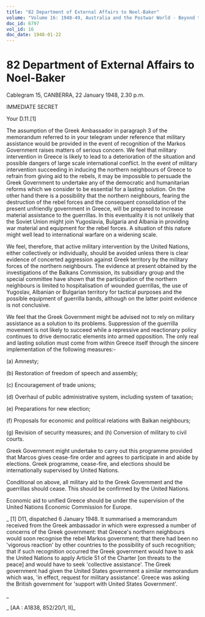 ```yaml
---
title: "82 Department of External Affairs to Noel-Baker"
volume: "Volume 16: 1948-49, Australia and the Postwar World - Beyond the Region"
doc_id: 6797
vol_id: 16
doc_date: 1948-01-22
---
```


# 82 Department of External Affairs to Noel-Baker

Cablegram 15, CANBERRA, 22 January 1948, 2.30 p.m.

IMMEDIATE SECRET

Your D.11.[1]

The assumption of the Greek Ambassador in paragraph 3 of the memorandum referred to in your telegram under reference that military assistance would be provided in the event of recognition of the Markos Government raises matters of serious concern. We feel that military intervention in Greece is likely to lead to a deterioration of the situation and possible dangers of large scale international conflict. In the event of military intervention succeeding in inducing the northern neighbours of Greece to refrain from giving aid to the rebels, it may be impossible to persuade the Greek Government to undertake any of the democratic and humanitarian reforms which we consider to be essential for a lasting solution. On the other hand there is a possibility that the northern neighbours, fearing the destruction of the rebel forces and the consequent consolidation of the present unfriendly government in Greece, will be prepared to increase material assistance to the guerrillas. In this eventuality it is not unlikely that the Soviet Union might join Yugoslavia, Bulgaria and Albania in providing war material and equipment for the rebel forces. A situation of this nature might well lead to international warfare on a widening scale.

We feel, therefore, that active military intervention by the United Nations, either collectively or individually, should be avoided unless there is clear evidence of concerted aggression against Greek territory by the military forces of the northern neighbours. The evidence at present obtained by the investigations of the Balkans Commission, its subsidiary group and the special committee have shown that the participation of the northern neighbours is limited to hospitalisation of wounded guerrillas, the use of Yugoslav, Albanian or Bulgarian territory for tactical purposes and the possible equipment of guerrilla bands, although on the latter point evidence is not conclusive.

We feel that the Greek Government might be advised not to rely on military assistance as a solution to its problems. Suppression of the guerrilla movement is not likely to succeed while a repressive and reactionary policy continues to drive democratic elements into armed opposition. The only real and lasting solution must come from within Greece itself through the sincere implementation of the following measures:-

(a) Amnesty;

(b) Restoration of freedom of speech and assembly;

(c) Encouragement of trade unions;

(d) Overhaul of public administrative system, including system of taxation;

(e) Preparations for new election;

(f) Proposals for economic and political relations with Balkan neighbours;

(g) Revision of security measures; and (h) Conversion of military to civil courts.

Greek Government might undertake to carry out this programme provided that Marcos gives cease-fire order and agrees to participate in and abide by elections. Greek programme, cease-fire, and elections should be internationally supervised by United Nations.

Conditional on above, all military aid to the Greek Government and the guerrillas should cease. This should be confirmed by the United Nations.

Economic aid to unified Greece should be under the supervision of the United Nations Economic Commission for Europe.

_ [1] D11, dispatched 6 January 1948. It summarised a memorandum received from the Greek ambassador in which were expressed a number of concerns of the Greek government: that Greece's northern neighbours would soon recognise the rebel Markos government; that there had been no 'vigorous reaction' by other countries to the possibility of such recognition; that if such recognition occurred the Greek government would have to ask the United Nations to apply Article 51 of the Charter [on threats to the peace] and would have to seek 'collective assistance'. The Greek government had given the United States government a similar memorandum which was, 'in effect, request for military assistance'. Greece was asking the British government for 'support with United States Government'.

_

_ [AA : A1838, 852/20/1, II]_
